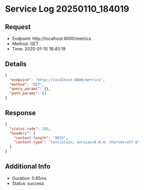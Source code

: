 # Service Log 20250110_184019

## Request
- Endpoint: http://localhost:8000/metrics
- Method: GET
- Time: 2025-01-10 18:40:19

## Details
```json
{
  "endpoint": "http://localhost:8000/metrics",
  "method": "GET",
  "query_params": {},
  "path_params": {}
}
```

## Response
```json
{
  "status_code": 200,
  "headers": {
    "content-length": "9025",
    "content-type": "text/plain; version=0.0.4; charset=utf-8"
  }
}
```

## Additional Info
- Duration: 0.85ms
- Status: success
